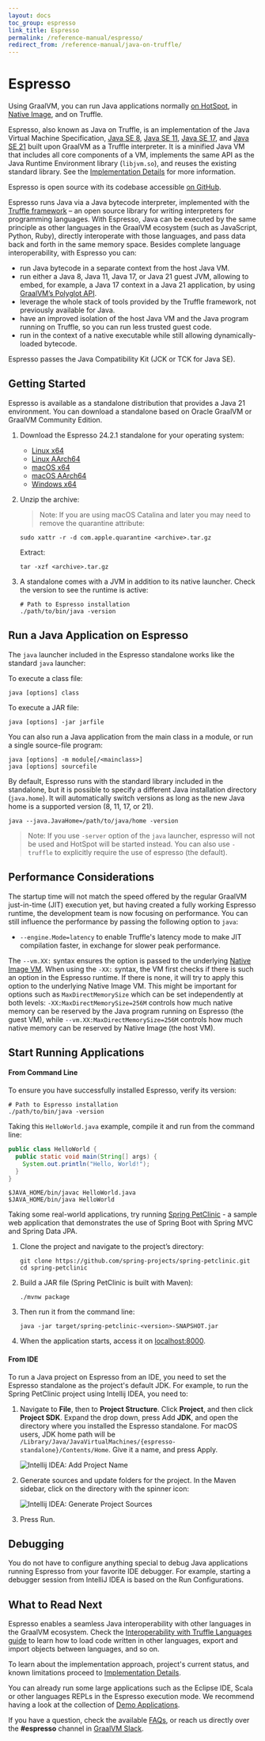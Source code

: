 ```yaml
---
layout: docs
toc_group: espresso
link_title: Espresso
permalink: /reference-manual/espresso/
redirect_from: /reference-manual/java-on-truffle/
---
```


# Espresso

Using GraalVM, you can run Java applications normally [on HotSpot](../java/README.md), in [Native Image](../native-image/README.md), and on Truffle.

Espresso, also known as Java on Truffle, is an implementation of the Java Virtual Machine Specification, [Java SE 8](https://docs.oracle.com/javase/specs/jvms/se8/html/index.html), [Java SE 11](https://docs.oracle.com/javase/specs/jvms/se11/html/index.html), [Java SE 17](https://docs.oracle.com/javase/specs/jvms/se17/html/index.html), and [Java SE 21](https://docs.oracle.com/javase/specs/jvms/se21/html/index.html) built upon GraalVM as a Truffle interpreter.
It is a minified Java VM that includes all core components of a VM, implements the same API as the Java Runtime Environment library (`libjvm.so`), and reuses the existing standard library.
See the [Implementation Details](ImplementationDetails.md) for more information.

Espresso is open source with its codebase accessible [on GitHub](https://github.com/oracle/graal/tree/master/espresso).

Espresso runs Java via a Java bytecode interpreter, implemented with the [Truffle framework](../../../truffle/docs/README.md) – an open source library for writing interpreters for programming languages.
With Espresso, Java can be executed by the same principle as other languages in the GraalVM ecosystem (such as JavaScript, Python, Ruby), directly interoperate with those languages, and pass data back and forth in the same memory space.
Besides complete language interoperability, with Espresso you can:

- run Java bytecode in a separate context from the host Java VM.
- run either a Java 8, Java 11, Java 17, or Java 21 guest JVM, allowing to embed, for example, a Java 17 context in a Java 21 application, by using [GraalVM’s Polyglot API](https://www.graalvm.org/sdk/javadoc/org/graalvm/polyglot/package-summary.html).
- leverage the whole stack of tools provided by the Truffle framework, not previously available for Java.
- have an improved isolation of the host Java VM and the Java program running on Truffle, so you can run less trusted guest code.
- run in the context of a native executable while still allowing dynamically-loaded bytecode.

Espresso passes the Java Compatibility Kit (JCK or TCK for Java SE).

## Getting Started

Espresso is available as a standalone distribution that provides a Java 21 environment.
You can download a standalone based on Oracle GraalVM or GraalVM Community Edition.

1. Download the Espresso 24.2.1 standalone for your operating system:

   * [Linux x64](https://gds.oracle.com/download/espresso/archive/espresso-java21-24.2.1-linux-amd64.tar.gz)
   * [Linux AArch64](https://gds.oracle.com/download/espresso/archive/espresso-java21-24.2.1-linux-aarch64.tar.gz)
   * [macOS x64](https://gds.oracle.com/download/espresso/archive/espresso-java21-24.2.1-macos-amd64.tar.gz)
   * [macOS AArch64](https://gds.oracle.com/download/espresso/archive/espresso-java21-24.2.1-macos-aarch64.tar.gz)
   * [Windows x64](https://gds.oracle.com/download/espresso/archive/espresso-java21-24.2.1-windows-amd64.zip)

2. Unzip the archive:

   > Note: If you are using macOS Catalina and later you may need to remove the quarantine attribute:
    ```shell
    sudo xattr -r -d com.apple.quarantine <archive>.tar.gz
    ```

   Extract:
    ```shell
    tar -xzf <archive>.tar.gz
    ```

3. A standalone comes with a JVM in addition to its native launcher. Check the version to see the runtime is active:
    ```shell
    # Path to Espresso installation
    ./path/to/bin/java -version
    ```

## Run a Java Application on Espresso

The `java` launcher included in the Espresso standalone works like the standard `java` launcher:

To execute a class file:
```shell
java [options] class
```
To execute a JAR file:
```shell
java [options] -jar jarfile
```

You can also run a Java application from the main class in a module, or run a single source-file program:
```shell
java [options] -m module[/<mainclass>]
java [options] sourcefile
```

By default, Espresso runs with the standard library included in the standalone, but it is possible to specify a different Java installation directory (`java.home`).
It will automatically switch versions as long as the new Java home is a supported version (8, 11, 17, or 21).
```shell
java --java.JavaHome=/path/to/java/home -version
```

> Note: If you use `-server` option of the `java` launcher, espresso will not be used and HotSpot will be started instead.
> You can also use `-truffle` to explicitly require the use of espresso (the default).

## Performance Considerations

The startup time will not match the speed offered by the regular GraalVM just-in-time (JIT) execution yet, but having created a fully working Espresso runtime, the development team is now focusing on performance.
You can still influence the performance by passing the following option to `java`:
* `--engine.Mode=latency` to enable Truffle's latency mode to make JIT compilation faster, in exchange for slower peak performance.

The `--vm.XX:` syntax ensures the option is passed to the underlying [Native Image VM](../native-image/BuildOptions.md).
When using the `-XX:` syntax, the VM first checks if there is such an option in the Espresso runtime.
If there is none, it will try to apply this option to the underlying Native Image VM.
This might be important for options such as `MaxDirectMemorySize` which can be set independently at both levels: `-XX:MaxDirectMemorySize=256M` controls how much native memory can be reserved by the Java program running on Espresso (the guest VM), while `--vm.XX:MaxDirectMemorySize=256M` controls how much native memory can be reserved by Native Image (the host VM).

## Start Running Applications

#### From Command Line

To ensure you have successfully installed Espresso, verify its version:
```shell
# Path to Espresso installation
./path/to/bin/java -version
```

Taking this `HelloWorld.java` example, compile it and run from the command line:
```java
public class HelloWorld {
  public static void main(String[] args) {
    System.out.println("Hello, World!");
  }
}
```

```shell
$JAVA_HOME/bin/javac HelloWorld.java
$JAVA_HOME/bin/java HelloWorld
```

Taking some real-world applications, try running [Spring PetClinic](https://github.com/spring-projects/spring-petclinic) - a sample web application that demonstrates the use of Spring Boot with Spring MVC and Spring Data JPA.

1. Clone the project and navigate to the project’s directory:
   ```shell
   git clone https://github.com/spring-projects/spring-petclinic.git
   cd spring-petclinic
   ```

2. Build a JAR file (Spring PetClinic is built with Maven):
   ```shell
   ./mvnw package
   ```

3. Then run it from the command line:
   ```shell
   java -jar target/spring-petclinic-<version>-SNAPSHOT.jar
   ```

4. When the application starts, access it on [localhost:8000](http://localhost:8080/).

#### From IDE

To run a Java project on Espresso from an IDE, you need to set the Espresso standalone as the project's default JDK.
For example, to run the Spring PetClinic project using Intellij IDEA, you need to:

1. Navigate to **File**, then to **Project Structure**. Click **Project**, and then click **Project SDK**. Expand the drop down, press Add **JDK**, and open the directory where you installed the Espresso standalone. For macOS users, JDK home path will be `/Library/Java/JavaVirtualMachines/{espresso-standalone}/Contents/Home`. Give it a name, and press Apply.

    ![Intellij IDEA: Add Project Name](images/add-project-default-sdk.png)

2. Generate sources and update folders for the project. In the Maven sidebar, click on the directory with the spinner icon:

    ![Intellij IDEA: Generate Project Sources](images/generate-project-sources.png)

3. Press Run.

## Debugging

You do not have to configure anything special to debug Java applications running Espresso from your favorite IDE debugger.
For example, starting a debugger session from IntelliJ IDEA is based on the Run Configurations.

## What to Read Next

Espresso enables a seamless Java interoperability with other languages in the GraalVM ecosystem.
Check the [Interoperability with Truffle Languages guide](Interoperability.md) to learn how to load code written in other languages, export and import objects between languages, and so on.

To learn about the implementation approach, project's current status, and known limitations proceed to [Implementation Details](ImplementationDetails.md).

You can already run some large applications such as the Eclipse IDE, Scala or other languages REPLs in the Espresso execution mode.
We recommend having a look at the collection of [Demo Applications](Demos.md).

If you have a question, check the available [FAQs](FAQ.md), or reach us directly over the **#espresso** channel in [GraalVM Slack](https://www.graalvm.org/slack-invitation/).

